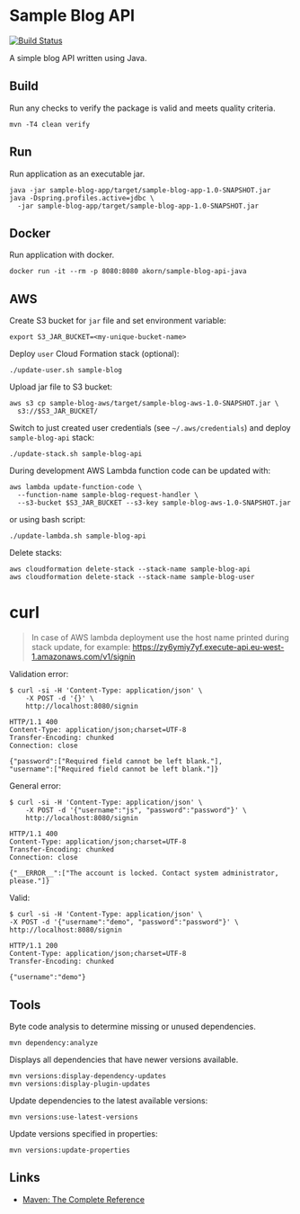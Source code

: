# Sample Blog API

[![Build Status](https://travis-ci.org/akornatskyy/sample-blog-api-java.svg?branch=master)](https://travis-ci.org/akornatskyy/sample-blog-api-java)

A simple blog API written using Java.

## Build

Run any checks to verify the package is valid and meets
quality criteria.

    mvn -T4 clean verify

## Run

Run application as an executable jar.

    java -jar sample-blog-app/target/sample-blog-app-1.0-SNAPSHOT.jar
    java -Dspring.profiles.active=jdbc \
      -jar sample-blog-app/target/sample-blog-app-1.0-SNAPSHOT.jar

## Docker

Run application with docker.

    docker run -it --rm -p 8080:8080 akorn/sample-blog-api-java

## AWS

Create S3 bucket for `jar` file and set environment variable:

    export S3_JAR_BUCKET=<my-unique-bucket-name>

Deploy `user` Cloud Formation stack (optional):

    ./update-user.sh sample-blog

Upload jar file to S3 bucket:

    aws s3 cp sample-blog-aws/target/sample-blog-aws-1.0-SNAPSHOT.jar \
      s3://$S3_JAR_BUCKET/

Switch to just created user credentials (see `~/.aws/credentials`)
and deploy `sample-blog-api` stack:

    ./update-stack.sh sample-blog-api

During development AWS Lambda function code can be updated with:

    aws lambda update-function-code \
      --function-name sample-blog-request-handler \
      --s3-bucket $S3_JAR_BUCKET --s3-key sample-blog-aws-1.0-SNAPSHOT.jar

or using bash script:

    ./update-lambda.sh sample-blog-api

Delete stacks:

    aws cloudformation delete-stack --stack-name sample-blog-api
    aws cloudformation delete-stack --stack-name sample-blog-user

# curl

> In case of AWS lambda deployment use the host name printed during stack 
> update, for example:
> https://zy6ymiy7yf.execute-api.eu-west-1.amazonaws.com/v1/signin

Validation error:

    $ curl -si -H 'Content-Type: application/json' \
        -X POST -d '{}' \
        http://localhost:8080/signin
    
    HTTP/1.1 400
    Content-Type: application/json;charset=UTF-8
    Transfer-Encoding: chunked
    Connection: close
    
    {"password":["Required field cannot be left blank."],
    "username":["Required field cannot be left blank."]}

General error:

    $ curl -si -H 'Content-Type: application/json' \
        -X POST -d '{"username":"js", "password":"password"}' \
        http://localhost:8080/signin
    
    HTTP/1.1 400
    Content-Type: application/json;charset=UTF-8
    Transfer-Encoding: chunked
    Connection: close
    
    {"__ERROR__":["The account is locked. Contact system administrator, please."]}

Valid:

    $ curl -si -H 'Content-Type: application/json' \
    -X POST -d '{"username":"demo", "password":"password"}' \
    http://localhost:8080/signin
    
    HTTP/1.1 200
    Content-Type: application/json;charset=UTF-8
    Transfer-Encoding: chunked
    
    {"username":"demo"}

## Tools

Byte code analysis to determine missing or unused
dependencies.

    mvn dependency:analyze

Displays all dependencies that have newer versions
available.

    mvn versions:display-dependency-updates
    mvn versions:display-plugin-updates

Update dependencies to the latest available versions:

    mvn versions:use-latest-versions

Update versions specified in properties:

    mvn versions:update-properties

## Links

- [Maven: The Complete Reference](http://books.sonatype.com/mvnref-book/reference/index.html)